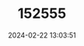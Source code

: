 ---
title: "152555"
category: "Eriosyce iquiquensis"
draft: false
date: 2024-02-22 13:03:51
languages:
  Spanish; Castilian: ["Iquiqueño"]
---
